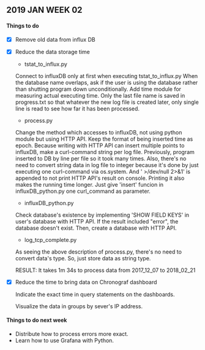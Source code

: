 ## 2019 JAN WEEK 02

#### Things to do

- [x] Remove old data from influx DB
- [x] Reduce the data storage time

	- tstat_to_influx.py

	Connect to influxDB only at first when executing tstat_to_influx.py
	When the database name overlaps, ask if the user is using the database rather than shutting program down unconditionally.
	Add time module for measuring actual executing time.
	Only the last file name is saved in progress.txt so that whatever the new log file is created later, only single line is read to see how far it has been processed.
	
	- process.py
	
	Change the method which accesses to influxDB, not using python module but using HTTP API.
	Keep the format of being inserted time as epoch.
	Because writing with HTTP API can insert multiple points to influxDB, make a curl-command string per log file.
	Previously, program inserted to DB by line per file so it took many times.
	Also, there's no need to convert string data in log file to integer because it's done by just executing one curl-command via os.system. And ' >/dev/null 2>&1' is appended to not print HTTP API's result on console. Printing it also makes the running time longer.
	Just give 'insert' funcion in influxDB_python.py one curl_command as parameter.
	
	- influxDB_python.py
	
	Check database's existence by implementing 'SHOW FIELD KEYS' in user's database with HTTP API. If the result included "error", the database doesn't exist. Then, create a database with HTTP API.

	- log_tcp_complete.py
	
	As seeing the above description of process.py, there's no need to convert data's type. So, just store data as string type.

	RESULT: It takes 1m 34s to process data from 2017_12_07 to 2018_02_21
		  
- [x] Reduce the time to bring data on Chronograf dashboard

	Indicate the exact time in query statements on the dashboards.
	
	Visualize the data in groups by sever's IP address.

#### Things to do next week

- Distribute how to process errors more exact. 
- Learn how to use Grafana with Python.
